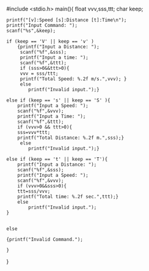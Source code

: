 #include <stdio.h>
main(){
	float vvv,sss,ttt;
	char keep;
	
	printf("[v]:Speed [s]:Distance [t]:Time\n");
	printf("Input Command: ");
	scanf("%s",&keep);

	if (keep == 'V' || keep == 'v' )
		{printf("Input a Distance: ");
		 scanf("%f",&sss);
		 printf("Input a time: ");
		 scanf("%f",&ttt);
		 if (sss>0&&ttt>0){
		 vvv = sss/ttt;
		 printf("Total Speed: %.2f m/s.",vvv); }
		 else 
			printf("Invalid input.");}

	else if (keep == 's' || keep == 'S' ){
		printf("Input a Speed: ");
		scanf("%f",&vvv);
		printf("Input a Time: "); 
		scanf("%f",&ttt);
		if (vvv>0 && ttt>0){
		sss=vvv*ttt;
		printf("Total Distance: %.2f m.",sss);}
		 else 
			printf("Invalid input.");}
	
	else if (keep == 't' || keep == 'T'){
		printf("Input a Distance: ");
		scanf("%f",&sss);
		printf("Input a Speed: ");
		scanf("%f",&vvv);
		if (vvv>0&&sss>0){
		ttt=sss/vvv;
		printf("Total time: %.2f sec.",ttt);}
		else 
			printf("Invalid input.");
	}


	else 

	{printf("Invalid Command.");
		
	}
}
